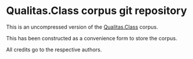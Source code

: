 # Qualitas.Class corpus git repository

This is an uncompressed version of the [Qualitas.Class](http://java.labsoft.dcc.ufmg.br/qualitas.class/) corpus.

This has been constructed as a convenience form to store the corpus.

All credits go to the respective authors.
